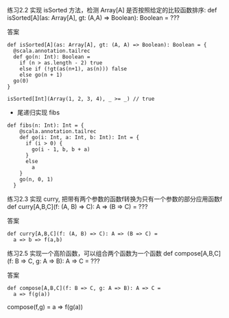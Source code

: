 练习2.2
实现 isSorted 方法，检测 Array[A] 是否按照给定的比较函数排序:
def isSorted[A](as: Array[A], gt: (A,A) => Boolean): Boolean = ???

答案
```
def isSorted[A](as: Array[A], gt: (A, A) => Boolean): Boolean = {
  @scala.annotation.tailrec
  def go(n: Int): Boolean =
    if (n > as.length - 2) true
    else if (!gt(as(n+1), as(n))) false
    else go(n + 1)
  go(0)
}

isSorted[Int](Array(1, 2, 3, 4), _ >= _) // true
```

* 尾递归实现 fibs
```
def fibs(n: Int): Int = {
    @scala.annotation.tailrec
    def go(i: Int, a: Int, b: Int): Int = {
      if (i > 0) {
        go(i - 1, b, b + a)
      }
      else
        a
    }
    go(n, 0, 1)
  }
```

练习2.3
实现 curry, 把带有两个参数的函数f转换为只有一个参数的部分应用函数f
def curry[A,B,C](f: (A, B) => C): A => (B => C) =
  ???

答案
```
def curry[A,B,C](f: (A, B) => C): A => (B => C) =
  a => b => f(a,b)

```

练习2.5
实现一个高阶函数，可以组合两个函数为一个函数
def compose[A,B,C](f: B => C, g: A => B): A => C =
  ???

答案
```
def compose[A,B,C](f: B => C, g: A => B): A => C =
  a => f(g(a))
```
compose(f,g) = a => f(g(a))
